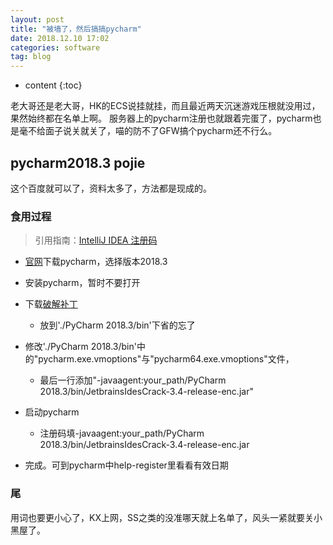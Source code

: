 ```yaml
---
layout: post
title: "被墙了，然后搞搞pycharm"
date: 2018.12.10 17:02
categories: software
tag: blog
---
```

* content
{:toc}


老大哥还是老大哥，HK的ECS说挂就挂，而且最近两天沉迷游戏压根就没用过，果然始终都在名单上啊。
服务器上的pycharm注册也就跟着完蛋了，pycharm也是毫不给面子说关就关了，喵的防不了GFW搞个pycharm还不行么。

## pycharm2018.3 pojie

这个百度就可以了，资料太多了，方法都是现成的。

### 食用过程

> 引用指南：[IntelliJ IDEA 注册码](http://idea.lanyus.com/)

* [官网](https://www.jetbrains.com/pycharm/download/previous.html)下载pycharm，选择版本2018.3

* 安装pycharm，暂时不要打开

* 下载[破解补丁](http://idea.lanyus.com/jar/JetbrainsIdesCrack-3.4-release-enc.jar)

	* 放到'./PyCharm 2018.3/bin'下省的忘了

* 修改'./PyCharm 2018.3/bin'中的"pycharm.exe.vmoptions"与"pycharm64.exe.vmoptions"文件，

	* 最后一行添加"-javaagent:your_path/PyCharm 2018.3/bin/JetbrainsIdesCrack-3.4-release-enc.jar"

* 启动pycharm

	* 注册码填-javaagent:your_path/PyCharm 2018.3/bin/JetbrainsIdesCrack-3.4-release-enc.jar

* 完成。可到pycharm中help-register里看看有效日期

### 尾

用词也要更小心了，KX上网，SS之类的没准哪天就上名单了，风头一紧就要关小黑屋了。